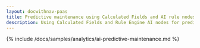 ```yaml
---
layout: docwithnav-paas
title: Predictive maintenance using Calculated Fields and AI rule nodes.
description: Using Calculated Fields and Rule Engine AI nodes for predictive maintenance in ThingsBoard
---
```


{% include /docs/samples/analytics/ai-predictive-maintenance.md %}